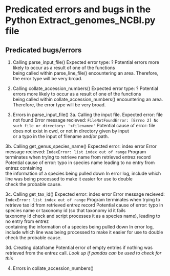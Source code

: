 # Predicated errors and bugs in the Python Extract_genomes_NCBI.py file

## Predicated bugs/errors

1. Calling parse_input_file()
Expected error type: ?
Potential errors more likely to occur as a result of one of the functions\
being called within parse_line_file() encountering an area. Therefore,\
the error type will be very broad.

2. Calling collate_accession_numbers()
Expected error type: ?
Potential errors more likely to occur as a result of one of the functions\
being called within collate_accession_numbers() encountering an area.\
Therefore, the error type will be very broad.

3. Errors in parse_input_file()
3a. Calling the input file.
Expected error: file not found
Error message recieved: `FileNotFoundError: [Errno 2] No such file or directory: '<filename>'`
Potential cause of error: file does not exist in cwd, or not in directory given by input\
or a typo in the input of filename and/or path.

3b. Calling get_genus_species_name()
Expected error: index error
Error message recieved: `IndexError: list index out of range`
Program terminates when trying to retrieve name from retrieved entrez record
Potential cause of error: typo in species name leading to no entry from entrez containing\
the information of a species being pulled down
In error log, include which line was being processed to make it easier for use to double\
check the probable cause.

3c. Calling get_tax_id()
Expected error: index error
Error message recieved: `IndexError: list index out of range`
Program terminates when trying to retrieve tax id from retrieved entrez record
Potential cause of error: typo in species name or taxonomy id (so that taxonomy id it fails\
taxonomy id check and script processes it as a species name), leading to no entry from entrez\
containing the information of a species being pulled down
In error log, include which line was being processed to make it easier for use to double\
check the probable cause.

3d. Creating dataframe
Potential error of empty entries if nothing was retrieved from the entrez call.
_Look up if pandas can be used to check for this_

4. Errors in collate_accession_numbers()
